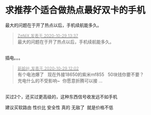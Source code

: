 # 求推荐个适合做热点最好双卡的手机


最大的问题在于开了热点以后，手机续航能多久。

<div class="quote"><blockquote><font size="2"><a href="https://www.hostloc.com/forum.php?mod=redirect&amp;goto=findpost&amp;pid=9368935&amp;ptid=759549" target="_blank"><font color="#999999">ZeNiX 发表于 2020-10-29 13:37</font></a></font><br />
最大的问题在于开了热点以后，手机续航能多久。</blockquote></div><br />
插电。。。

<div class="quote"><blockquote><font size="2"><a href="https://www.hostloc.com/forum.php?mod=redirect&amp;goto=findpost&amp;pid=9368567&amp;ptid=759549" target="_blank"><font color="#999999">新蛤社 发表于 2020-10-29 12:02</font></a></font><br />
有个电池爆了&nbsp; &nbsp;现在外接18650的紫米mf855&nbsp; &nbsp;50块钱你要不要？<br />
充电什么的不受影响~&nbsp;&nbsp;你愿意折腾可以接 ...</blockquote></div><br />
买过2个，还买过更高级的，这种东西信号收发远不如手机

建议买软路由 性价比 安全性 真的 无敌了&nbsp;&nbsp;就是价格不低&nbsp;&nbsp;
